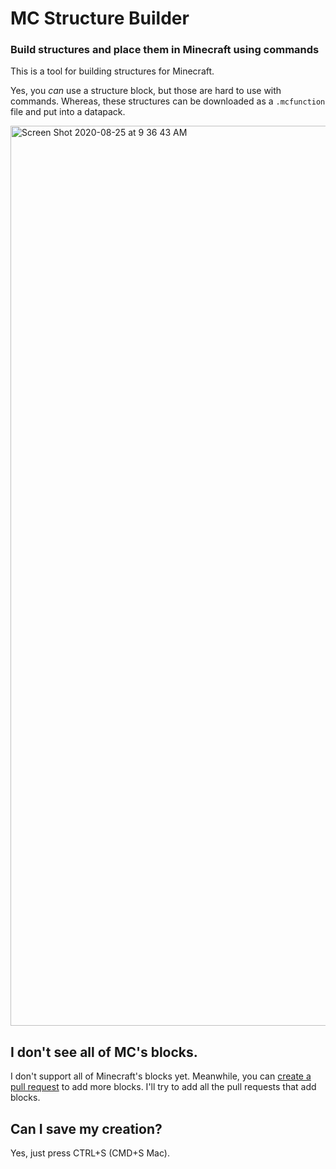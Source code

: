 # MC Structure Builder
### Build structures and place them in Minecraft using commands

This is a tool for building structures for Minecraft.

Yes, you _can_ use a structure block, but those are hard to use with commands.
Whereas, these structures can be downloaded as a `.mcfunction` file and put into a datapack.

<img width="1440" alt="Screen Shot 2020-08-25 at 9 36 43 AM" src="https://user-images.githubusercontent.com/32573897/91202509-c44c6a00-e6b6-11ea-9ded-6adb002864bd.png">

## I don't see all of MC's blocks.
I don't support all of Minecraft's blocks yet. Meanwhile, you can [create a pull request](https://github.com/seattleowl/mc-structure-builder/compare) to add more blocks. I'll try to add all the pull requests that add blocks.

## Can I save my creation?
Yes, just press CTRL+S (CMD+S Mac).
